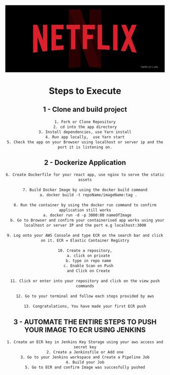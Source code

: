 <center>

<img src="./netflix.png" alt="amazon Poster"/>

# Steps to Execute

## 1 - Clone and build project
```
1. Fork or Clone Repository
2. cd into the app directory
3. Install dependencies, use Yarn install
4. Run app locally,  use Yarn start
5. Check the app on your Browser using localhost or server ip and the port it is listening on.
```
## 2 - Dockerize Application
```
6. Create Dockerfile for your react app, use nginx to serve the static assets

7. Build Docker Image by using the docker build command
   a. docker build -t repoName/imageName:tag .

8. Run the container by using the docker run command to confirm application still works
  a. docker run -d -p 3000:80 nameOfImage
  b. Go to Browser and confirm your containerised app works using your localhost or server IP and the port e.g localhost:3000

9. Log onto your AWS Console and type ECR on the search bar and click on it. ECR = Elastic Container Registry

10. Create a repository,
   a. click on private
   b. type in repo name
   c. Enable Scan on Push
   and Click on Create

11. Click or enter into your repository and click on the view push commands

12. Go to your terminal and follow each steps provided by aws

13. Congratulations, You have made your first ECR push
```

## 3 - AUTOMATE THE ENTIRE STEPS TO PUSH YOUR IMAGE TO ECR USING JENKINS
```
1. Create an ECR key in Jenkins Key Storage using your aws access and secret key
2. Create a Jenkinsfile or Add one
3. Go to your Jenkins workspace and Create a Pipeline Job
4. Build your Job
5. Go to ECR and confirm Image was succesfully pushed
```


</center>

